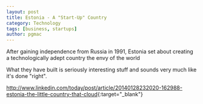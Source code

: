 ```yaml
---
layout: post
title: Estonia - A "Start-Up" Country
category: Technology
tags: [business, startups]
author: pgmac
---
```

After gaining independence from Russia in 1991, Estonia set about creating a technologically adept country the envy of the world

What they have built is seriously interesting stuff and sounds very much like it's done "right".

<http://www.linkedin.com/today/post/article/20140128232020-162988-estonia-the-little-country-that-cloud>{:target="_blank"}
